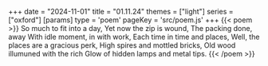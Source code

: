 +++
date = "2024-11-01"
title = "01.11.24"
themes = ["light"]
series = ["oxford"]
[params]
  type = 'poem'
  pageKey = 'src/poem.js'
+++
{{< poem >}}
So much to fit into a day,
Yet now the zip is wound,
The packing done, away
With idle moment, in with work,
Each time in time and places,
Well, the places are a gracious perk,
High spires and mottled bricks,
Old wood illumuned with the rich
Glow of hidden lamps and metal tips.
{{< /poem >}}